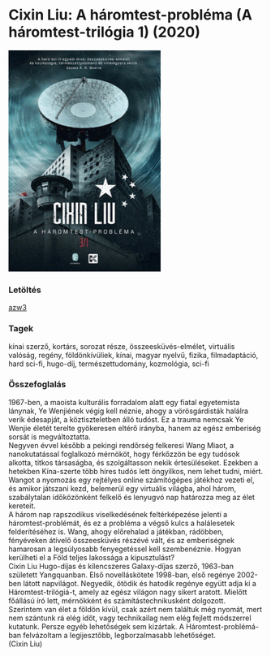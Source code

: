 # <a name="id_1451">Cixin Liu: A háromtest-probléma (A háromtest-trilógia 1) (2020)</a>
<img src="https://github.com/BercziSandor/calibre_lib/raw/main/libs/main/Cixin%20Liu/A%20haromtest-problema%20%281451%29/cover.jpg" alt="cover" width="300"/>

### Letöltés
[azw3](https://github.com/BercziSandor/calibre_lib/raw/main/libs/main/Cixin%20Liu/A%20haromtest-problema%20%281451%29/A%20haromtest-problema%20-%20Cixin%20Liu.azw3)

### Tagek
kínai szerző, kortárs, sorozat része, összeesküvés-elmélet, virtuális valóság, regény, földönkívüliek, kínai, magyar nyelvű, fizika, filmadaptáció, hard sci-fi, hugo-díj, természettudomány, kozmológia, sci-fi

### Összefoglalás
<div>
<p>1967-ben, ​a maoista kulturális forradalom alatt egy fiatal egyetemista lánynak, Ye Wenjiének végig kell néznie, ahogy a vörösgárdisták halálra verik édesapját, a köztiszteletben álló tudóst. Ez a trauma nemcsak Ye Wenjie életét terelte gyökeresen eltérő irányba, hanem az egész emberiség sorsát is megváltoztatta.<br>Negyven évvel később a pekingi rendőrség felkeresi Wang Miaot, a nanokutatással foglalkozó mérnököt, hogy férkőzzön be egy tudósok alkotta, titkos társaságba, és szolgáltasson nekik értesüléseket. Ezekben a hetekben Kína-szerte több híres tudós lett öngyilkos, nem lehet tudni, miért. Wangot a nyomozás egy rejtélyes online számítógépes játékhoz vezeti el, és amikor játszani kezd, belemerül egy virtuális világba, ahol három, szabálytalan időközönként felkelő és lenyugvó nap határozza meg az élet kereteit.<br>A három nap rapszodikus viselkedésének feltérképezése jelenti a háromtest-problémát, és ez a probléma a végső kulcs a halálesetek felderítéséhez is. Wang, ahogy előrehalad a játékban, rádöbben, fényéveken átívelő összeesküvés részévé vált, és az emberiségnek hamarosan a legsúlyosabb fenyegetéssel kell szembenéznie. Hogyan kerülheti el a Föld teljes lakossága a kipusztulást?<br>Cixin Liu Hugo-díjas és kilencszeres Galaxy-díjas szerző, 1963-ban született Yangquanban. Első novelláskötete 1998-ban, első regénye 2002-ben látott napvilágot. Negyedik, ötödik és hatodik regénye együtt adja ki a Háromtest-trilógiá-t, amely az egész világon nagy sikert aratott. Mielőtt főállású író lett, mérnökként és számítástechnikusként dolgozott. <br>Szerintem van élet a földön kívül, csak azért nem találtuk még nyomát, mert nem szántunk rá elég időt, vagy technikailag nem elég fejlett módszerrel kutatunk. Persze egyéb lehetőségek sem kizártak. A Háromtest-problémá-ban felvázoltam a legijesztőbb, legborzalmasabb lehetőséget.<br>(Cixin Liu)</p></div>


